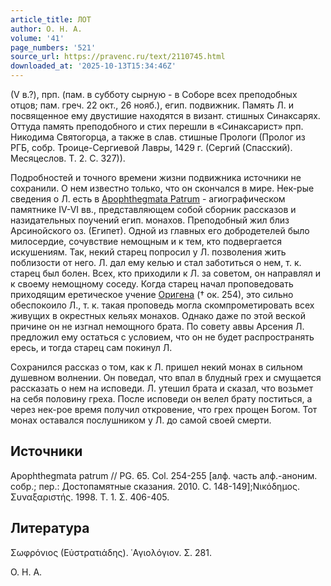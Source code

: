 ```yaml
---
article_title: ЛОТ
author: О. Н. А.
volume: '41'
page_numbers: '521'
source_url: https://pravenc.ru/text/2110745.html
downloaded_at: '2025-10-13T15:34:46Z'
---
```


(V в.?), прп. (пам. в субботу сырную - в Соборе всех преподобных отцов; пам. греч. 22 окт., 26 нояб.), егип. подвижник. Память Л. и посвященное ему двустишие находятся в визант. стишных Синаксарях. Оттуда память преподобного и стих перешли в «Синаксарист» прп. Никодима Святогорца, а также в слав. стишные Прологи (Пролог из РГБ, собр. Троице-Сергиевой Лавры, 1429 г. (Сергий (Спасский). Месяцеслов. Т. 2. С. 327)).

Подробностей и точного времени жизни подвижника источники не сохранили. О нем известно только, что он скончался в мире. Нек-рые сведения о Л. есть в [Apophthegmata Patrum](<https://pravenc.ru/text/Apophthegmata Patrum.html>) - агиографическом памятнике IV-VI вв., представляющем собой сборник рассказов и назидательных поучений егип. монахов. Преподобный жил близ Арсинойского оз. (Египет). Одной из главных его добродетелей было милосердие, сочувствие немощным и к тем, кто подвергается искушениям. Так, некий старец попросил у Л. позволения жить поблизости от него. Л. дал ему келью и стал заботиться о нем, т. к. старец был болен. Всех, кто приходили к Л. за советом, он направлял и к своему немощному соседу. Когда старец начал проповедовать приходящим еретическое учение [Оригена](https://pravenc.ru/text/Ориген.html) († ок. 254), это сильно обеспокоило Л., т. к. такая проповедь могла скомпрометировать всех живущих в окрестных кельях монахов. Однако даже по этой веской причине он не изгнал немощного брата. По совету аввы Арсения Л. предложил ему остаться с условием, что он не будет распространять ересь, и тогда старец сам покинул Л.

Сохранился рассказ о том, как к Л. пришел некий монах в сильном душевном волнении. Он поведал, что впал в блудный грех и смущается рассказать о нем на исповеди. Л. утешил брата и сказал, что возьмет на себя половину греха. После исповеди он велел брату поститься, а через нек-рое время получил откровение, что грех прощен Богом. Тот монах оставался послушником у Л. до самой своей смерти.

## Источники

Apophthegmata patrum // PG. 65. Col. 254-255 [алф. часть алф.-аноним. собр.; пер.: Достопамятные сказания. 2010. С. 148-149];Νικόδημος. Συναξαριστής. 1998. Τ. 1. Σ. 406-405.

## Литература

Σωφρόνιος (Εὐστρατιάδης). ῾Αγιολόγιον. Σ. 281.

О. Н. А.
